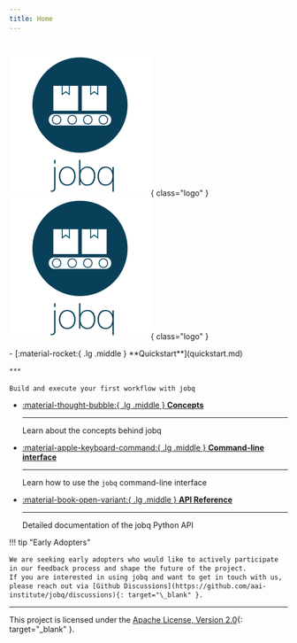 ```yaml
---
title: Home
---
```


#

![jobq logo](_images/logo.png#only-light){ class="logo" }
![jobq logo](_images/logo.png#only-dark){ class="logo" }

<div class="grid cards" markdown>
-   [:material-rocket:{ .lg .middle } **Quickstart**](quickstart.md)

    ***

    Build and execute your first workflow with jobq

-   [:material-thought-bubble:{ .lg .middle } **Concepts**](concepts/_index.md)

    ***

    Learn about the concepts behind jobq

-   [:material-apple-keyboard-command:{ .lg .middle } **Command-line interface**](cli.md)

    ***

    Learn how to use the `jobq` command-line interface

-   [:material-book-open-variant:{ .lg .middle } **API Reference**](reference/SUMMARY.md)

    ***

    Detailed documentation of the jobq Python API

</div>

!!! tip "Early Adopters"

    We are seeking early adopters who would like to actively participate in our feedback process and shape the future of the project.
    If you are interested in using jobq and want to get in touch with us, please reach out via [Github Discussions](https://github.com/aai-institute/jobq/discussions){: target="\_blank" }.

<hr />

This project is licensed under the [Apache License, Version 2.0](https://www.apache.org/licenses/LICENSE-2.0){: target="\_blank" }.
